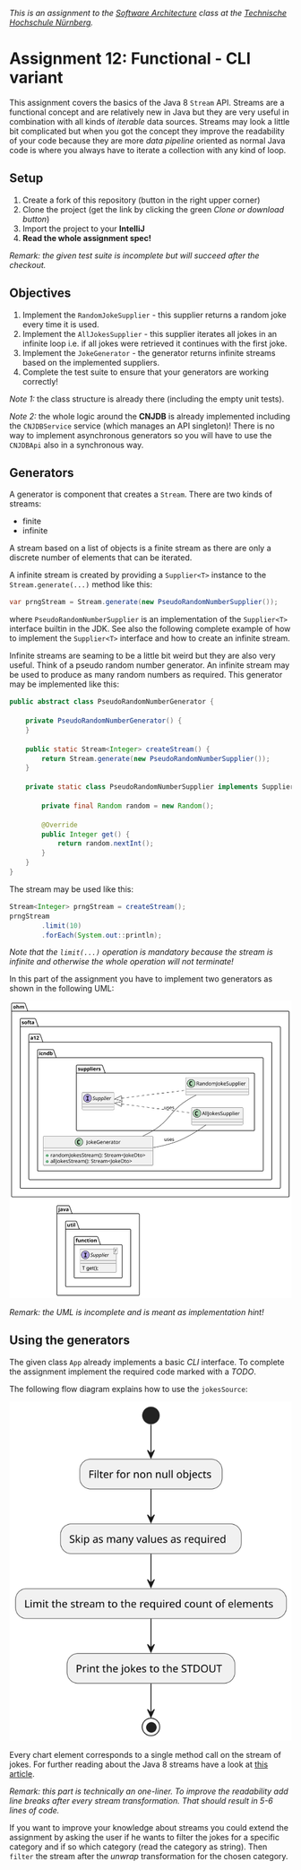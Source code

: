 _This is an assignment to the [Software Architecture](https://ohm-softa.github.io) class at the [Technische Hochschule Nürnberg](http://www.th-nuernberg.de)._

# Assignment 12: Functional - CLI variant


This assignment covers the basics of the Java 8 `Stream` API.
Streams are a functional concept and are relatively new in Java but they are very useful in combination with all kinds of _iterable_ data sources.
Streams may look a little bit complicated but when you got the concept they improve the readability of your code because they are more _data pipeline_ oriented as normal Java code is where you always have to iterate a collection with any kind of loop.

## Setup

1. Create a fork of this repository (button in the right upper corner)
1. Clone the project (get the link by clicking the green _Clone or download button_)
1. Import the project to your **IntelliJ**
1. **Read the whole assignment spec!**

_Remark: the given test suite is incomplete but will succeed after the checkout._

## Objectives

1. Implement the `RandomJokeSupplier` - this supplier returns a random joke every time it is used.
1. Implement the `AllJokesSupplier` - this supplier iterates all jokes in an infinite loop i.e. if all jokes were retrieved it continues with the first joke.
1. Implement the `JokeGenerator` - the generator returns infinite streams based on the implemented suppliers.
1. Complete the test suite to ensure that your generators are working correctly!

_Note 1:_ the class structure is already there (including the empty unit tests).

_Note 2:_ the whole logic around the **CNJDB** is already implemented including the `CNJDBService` service (which manages an API singleton)!
There is no way to implement asynchronous generators so you will have to use the `CNJDBApi` also in a synchronous way.

## Generators

A generator is component that creates a `Stream`.
There are two kinds of streams:

* finite
* infinite

A stream based on a list of objects is a finite stream as there are only a discrete number of elements that can be iterated.

A infinite stream is created by providing a `Supplier<T>` instance to the `Stream.generate(...)` method like this:

```java
var prngStream = Stream.generate(new PseudoRandomNumberSupplier());
```

where `PseudoRandomNumberSupplier` is an implementation of the `Supplier<T>` interface builtin in the JDK.
See also the following complete example of how to implement the `Supplier<T>` interface and how to create an infinite stream.

Infinite streams are seaming to be a little bit weird but they are also very useful.
Think of a pseudo random number generator.
An infinite stream may be used to produce as many random numbers as required.
This generator may be implemented like this:

```java
public abstract class PseudoRandomNumberGenerator {

    private PseudoRandomNumberGenerator() {
    }

    public static Stream<Integer> createStream() {
        return Stream.generate(new PseudoRandomNumberSupplier());
    }

    private static class PseudoRandomNumberSupplier implements Supplier<Integer> {

        private final Random random = new Random();

        @Override
        public Integer get() {
            return random.nextInt();
        }
    }
}
```

The stream may be used like this:

```java
Stream<Integer> prngStream = createStream();
prngStream
        .limit(10)
        .forEach(System.out::println);
```

_Note that the `limit(...)` operation is mandatory because the stream is infinite and otherwise the whole operation will not terminate!_

In this part of the assignment you have to implement two generators as shown in the following UML:

![Generator spec](./assets/images/GeneratorSpec.svg)

_Remark: the UML is incomplete and is meant as implementation hint!_

## Using the generators

The given class `App` already implements a basic _CLI_ interface.
To complete the assignment implement the required code marked with a _TODO_.

The following flow diagram explains how to use the `jokesSource`:

![Stream flow](./assets/images/StreamFlow.svg)

Every chart element corresponds to a single method call on the stream of jokes.
For further reading about the Java 8 streams have a look at [this article](http://winterbe.com/posts/2014/07/31/java8-stream-tutorial-examples/).

_Remark: this part is technically an one-liner. To improve the readability add line breaks after every stream transformation. That should result in 5-6 lines of code._

If you want to improve your knowledge about streams you could extend the assignment by asking the user if he wants to filter the jokes for a specific category and if so which category (read the category as string).
Then `filter` the stream after the _unwrap_ transformation for the chosen category.
